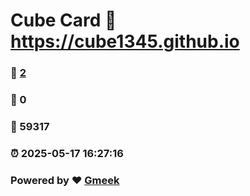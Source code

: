 # Cube Card :link: https://cube1345.github.io 
### :page_facing_up: [2](https://cube1345.github.io/tag.html) 
### :speech_balloon: 0 
### :hibiscus: 59317 
### :alarm_clock: 2025-05-17 16:27:16 
### Powered by :heart: [Gmeek](https://github.com/Meekdai/Gmeek)
